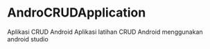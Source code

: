 # AndroCRUDApplication
Aplikasi CRUD Android
Aplikasi latihan CRUD Android menggunakan android studio
